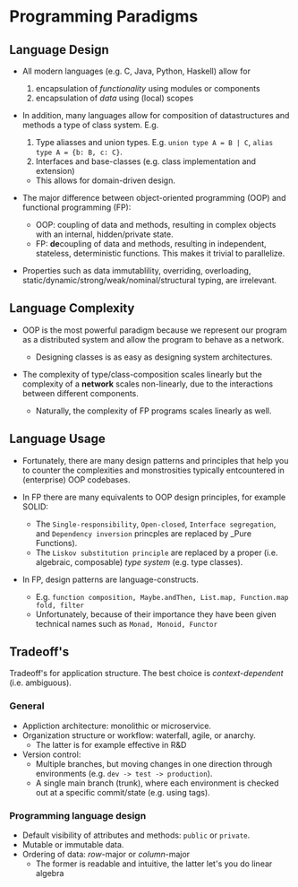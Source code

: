 # Programming Paradigms

## Language Design

* All modern languages (e.g. C, Java, Python, Haskell) allow for
  1. encapsulation of _functionality_ using modules or components
  2. encapsulation of _data_ using (local) scopes

* In addition, many languages allow for composition of datastructures and methods a type of class system. E.g.
  1. Type aliasses and union types.
    E.g. `union type A = B | C`, `alias type A = {b: B, c: C}`.
  2. Interfaces and base-classes (e.g. class implementation and extension)
  * This allows for domain-driven design.

* The major difference between object-oriented programming (OOP) and functional programming (FP):
    * OOP: coupling of data and methods, resulting in complex objects with an internal, hidden/private state.
    * FP: **de**coupling of data and methods, resulting in independent, stateless, deterministic functions. 
      This makes it trivial to parallelize.

* Properties such as data immutablility, overriding, overloading, static/dynamic/strong/weak/nominal/structural typing, are irrelevant.


## Language Complexity

* OOP is the most powerful paradigm because we represent our program as a distributed system and allow the program to behave as a network.
  * Designing classes is as easy as designing system architectures.

* The complexity of type/class-composition scales linearly but the complexity of a **network** scales non-linearly, due to the interactions between different components.
   * Naturally, the complexity of FP programs scales linearly as well.


## Language Usage

* Fortunately, there are many design patterns and principles that help you to counter the complexities and monstrosities typically entcountered in (enterprise) OOP codebases.

* In FP there are many equivalents to OOP design principles, for example SOLID:
   * The `Single-responsibility`, `Open-closed`, `Interface segregation`, and `Dependency inversion` princples are replaced by _Pure Functions).
   * The `Liskov substitution principle` are replaced by a proper (i.e. algebraic, composable) _type system_ (e.g. type classes).

* In FP, design patterns are language-constructs.
  * E.g. `function composition, Maybe.andThen, List.map, Function.map fold, filter`
  * Unfortunately, because of their importance they have been given technical names such as `Monad, Monoid, Functor`


## Tradeoff's

Tradeoff's for application structure. 
The best choice is *context-dependent* (i.e. ambiguous).

### General
* Appliction architecture: monolithic or microservice.
* Organization structure or workflow: waterfall, agile, or anarchy.
  * The latter is for example effective in R&D
* Version control:
  * Multiple branches, but moving changes in one direction through environments (e.g. `dev -> test -> production`).
  * A single main branch (trunk), where each environment is checked out at a specific commit/state (e.g. using tags).


### Programming language design
* Default visibility of attributes and methods: `public` or `private`.
* Mutable or immutable data.
* Ordering of data: _row_-major or _column_-major
  * The former is readable and intuitive, the latter let's you do linear algebra

